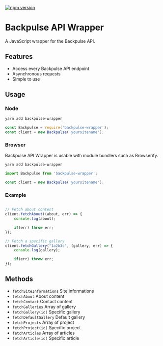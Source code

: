 [![npm version](	https://img.shields.io/npm/v/backpulse-wrapper.svg)](https://www.npmjs.com/package/backpulse-wrapper)

# Backpulse API Wrapper  

A JavaScript wrapper for the Backpulse API.

## Features
* Access every Backpulse API endpoint
* Asynchronous requests
* Simple to use

## Usage
### Node
```bash
yarn add backpulse-wrapper
```  

```javascript
const Backpulse = require('backpulse-wrapper');
const client = new Backpulse('yoursitename');
```

### Browser
Backpulse API Wrapper is usable with module bundlers such as Browserify.  

```bash
yarn add backpulse-wrapper
```  

```javascript
import Backpulse from 'backpulse-wrapper';

const client = new Backpulse('yoursitename');
```

### Example

```javascript

// Fetch about content
client.fetchAbout((about, err) => {
    console.log(about);

    if(err) throw err;
});

// Fetch a specific gallery
client.fetchGallery("1a2b3c", (gallery, err) => {
    console.log(gallery);

    if(err) throw err;
});
```

## Methods
* `fetchSiteInformations`
Site informations
* `fetchAbout` 
About content
* `fetchContact`
Contact content
* `fetchGalleries`
Array of gallery
* `fetchGallery(id)`
Specific gallery
* `fetchDefaultGallery`
Default gallery
* `fetchProjects`
Array of project
* `fetchProject(id)`
Specific project
* `fetchArticles` 
Array of articles
* `fetchArticle(id)`
Specific article













